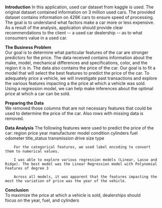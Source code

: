 **Introduction**
	  		In this application, used car dataset from kaggle is used. The original dataset contained information on 3 million used cars. The provided dataset contains information on 426K cars to ensure speed of processing. The goal is to understand what factors make a car more or less expensive. As a result of the analysis, application should provide clear recommendations to the client -- a used car dealership -- as to what consumers value in a used car.


**The Business Problem**	
			Our goal is to determine what particular features of the car are stronger predictors for the price. The data received contains information about the make, model, mechanical differences and specifications, color, and the region it is in. The data also contains the price of the car. Our goal is to fit a model that will select the best features to predict the price of the car.
			To adequately price a vehicle, we will investigate past transactions and explore the various features impacting a the price at which a vehicle was sold. Using a regression model, we can help make inferences about the optimal price at which a car can be sold.


**Preparing the Data**  
			We removed those columns that are not necessary features that could be used to determine the price of the car.  Also rows with missing data is removed.

**Data Analysis**
		  The following features were used to predict the price of the car:
			region
			price
			year
			manufacturer
			model
			condition
			cylinders
			fuel
			odometer
			title_status
			transmission
			drive
			size
			type

		For the categorical features, we used label encoding to convert them to numerical values.

		I was able to explore various regression models (Linear, Lasso and Ridge). The best model was the Linear Regression model with Polynomial Features of degree 3

		Across all models, it was apparent that the features impacting the most the variation of price was the year of the vehicle. 

**Conclusion**   
		To maximize the price at which a vehicle is sold, dealerships should focus on the year, fuel, and cylinders
